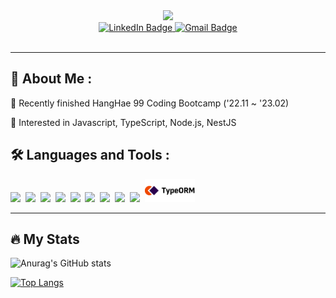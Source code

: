 <div id="header" align="center">
  <img src="https://media.giphy.com/media/v1.Y2lkPTc5MGI3NjExMDZiODNhMzhhNzFkMzVmN2JmZWIxZGM0OTI3MjgzOTM3ODkwZTMwZSZjdD1z/CAIgh8LKFbIciGx5Qe/giphy.gif" width="100"/>
</div>

<div id="badges" align="center">
  <a href="https://www.linkedin.com/in/su-young-kim-77609a187/">
    <img src="https://img.shields.io/badge/LinkedIn-blue?style=for-the-badge&logo=linkedin&logoColor=white" alt="LinkedIn Badge"/>
  </a>
  <a href=mailto:"alan.kim1105@gmail.com">
  <img src="https://img.shields.io/badge/Gmail-red?style=for-the-badge&logo=gmail&logoColor=white" alt="Gmail Badge"/>
  </a>
</div>

<div id="badges" align="center">
  <img src="https://komarev.com/ghpvc/?username=alan-rla&style=flat-square&color=blue" alt=""/>
</div>

---

## 💬 About Me :

🌱 Recently finished HangHae 99 Coding Bootcamp ('22.11 ~ '23.02)

🌱 Interested in Javascript, TypeScript, Node.js, NestJS

## :hammer_and_wrench: Languages and Tools :

<div>
  <img src="https://img.shields.io/badge/JavaScript-323330?style=for-the-badge&logo=javascript&logoColor=F7DF1E"/>&nbsp;
  <img src="https://img.shields.io/badge/TypeScript-007ACC?style=for-the-badge&logo=typescript&logoColor=white"/>&nbsp;  
  <img src="https://img.shields.io/badge/Node.js-339933?style=for-the-badge&logo=nodedotjs&logoColor=white"/>&nbsp;
  <img src="https://img.shields.io/badge/Express.js-000000?style=for-the-badge&logo=express&logoColor=white"/>&nbsp;
  <img src="https://img.shields.io/badge/nestjs-E0234E?style=for-the-badge&logo=nestjs&logoColor=white"/>&nbsp;
  <img src="https://img.shields.io/badge/MySQL-005C84?style=for-the-badge&logo=mysql&logoColor=white"/>&nbsp;  
  <img src="https://img.shields.io/badge/Sequelize-52B0E7?style=for-the-badge&logo=Sequelize&logoColor=white"/>&nbsp;
  <img src="https://img.shields.io/badge/Nginx-009639?style=for-the-badge&logo=nginx&logoColor=white"/>&nbsp;
  <img src="https://img.shields.io/badge/redis-CC0000.svg?&style=for-the-badge&logo=redis&logoColor=white"/>&nbsp;
  <img src="https://github.com/typeorm/typeorm/raw/master/resources/logo_big.png" title="TypeORM" alt="TypeORM" width="80" height="37"/>&nbsp;
</div>

---

## 🔥 My Stats

![Anurag's GitHub stats](https://github-readme-stats.vercel.app/api?username=alan-rla&show_icons=true&theme=radical)

[![Top Langs](https://github-readme-stats.vercel.app/api/top-langs/?username=alan-rla&layout=compact&theme=vision-friendly-dark)](https://github.com/anuraghazra/github-readme-stats)

<!--
**alan-rla/alan-rla** is a ✨ _special_ ✨ repository because its `README.md` (this file) appears on your GitHub profile.

Here are some ideas to get you started:

- 🔭 I’m currently working on ...
- 🌱 I’m currently learning ...
- 👯 I’m looking to collaborate on ...
- 🤔 I’m looking for help with ...
- 💬 Ask me about ...
- 📫 How to reach me: ...
- 😄 Pronouns: ...
- ⚡ Fun fact: ...
-->
